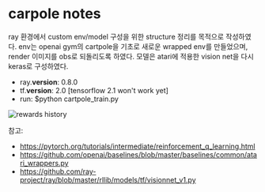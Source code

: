 # carpole notes

ray 환경에서 custom env/model 구성을 위한 structure 정리를 목적으로 작성하였다. env는 openai gym의 cartpole을 기초로 새로운 wrapped env를 만들었으며, render 이미지를 obs로 되돌리도록 하였다. 모델은 atari에 적용한 vision net을 다시 keras로 구성하였다. 

* ray.__version__: 0.8.0
* tf.__version__: 2.0 [tensorflow 2.1 won't work yet]
* run: $python cartpole_train.py

![rewards history](rewards_history)

참고: 

* https://pytorch.org/tutorials/intermediate/reinforcement_q_learning.html
* https://github.com/openai/baselines/blob/master/baselines/common/atari_wrappers.py
* https://github.com/ray-project/ray/blob/master/rllib/models/tf/visionnet_v1.py
